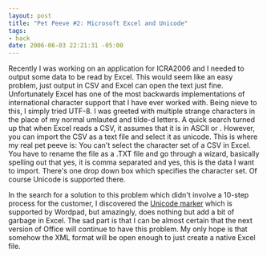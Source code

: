 ```yaml
--- 
layout: post
title: "Pet Peeve #2: Microsoft Excel and Unicode"
tags: 
- hack
date: 2006-06-03 22:21:31 -05:00
---
```

Recently I was working on an application for ICRA2006 and I needed to output some data to be read by Excel.  This would seem like an easy problem, just output in CSV and Excel can open the text just fine.  Unfortunately Excel has one of the most backwards implementations of international character support that I have ever worked with.  Being nieve to this, I simply tried UTF-8.  I was greeted with multiple strange characters in the place of my normal umlauted and tilde-d letters.  A quick search turned up that when Excel reads a CSV, it assumes that it is in ASCII or .  However, you can import the CSV as a text file and select it as unicode.  This is where my real pet peeve is:  You can't select the character set of a CSV in Excel.  You have to rename the file as a .TXT file and go through a wizard, basically spelling out that yes, it is comma separated and yes, this is the data I want to import.  There's one drop down box which specifies the character set.  Of course Unicode is supported there.

In the search for a solution to this problem which didn't involve a 10-step process for the customer, I discovered the <a title="KDE Architecture - Unicode Howto" href="http://developer.kde.org/documentation/library/kdeqt/kde3arch/KDE-Unicode-Howto.html">Unicode marker</a> which is supported by Wordpad, but amazingly, does nothing but add a bit of garbage in Excel.  The sad part is that I can be almost certain that the next version of Office will continue to have this problem.  My only hope is that somehow the XML format will be open enough to just create a native Excel file.
